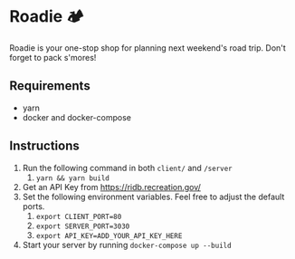 # Roadie 🏕️

Roadie is your one-stop shop for planning next weekend's road trip. Don't forget to pack s'mores!

## Requirements
- yarn
- docker and docker-compose

## Instructions

1. Run the following command in both `client/` and `/server`
   1. `yarn && yarn build`
2. Get an API Key from https://ridb.recreation.gov/
3. Set the following environment variables. Feel free to adjust the default ports.
   1. `export CLIENT_PORT=80`
   1. `export SERVER_PORT=3030`
   1. `export API_KEY=ADD_YOUR_API_KEY_HERE`
4. Start your server by running `docker-compose up --build`
